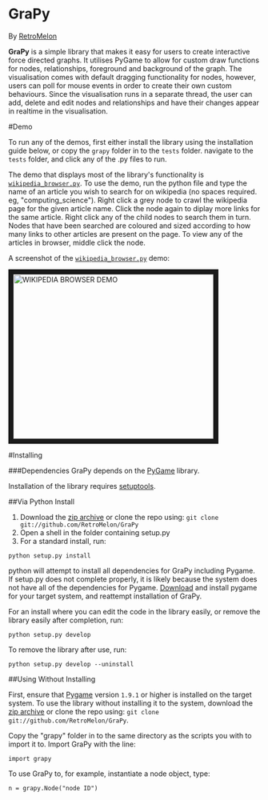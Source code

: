 GraPy
====================
By [RetroMelon](https://github.com/RetroMelon)

**GraPy** is a simple library that makes it easy for users to create interactive force directed graphs. It utilises PyGame to allow for custom draw functions for nodes, relationships, foreground and background of the graph. The visualisation comes with default dragging functionality for nodes, however, users can poll for mouse events in order to create their own custom behaviours. Since the visualisation runs in a separate thread, the user can add, delete and edit nodes and relationships and have their changes appear in realtime in the visualisation.

#Demo

To run any of the demos, first either install the library using the installation guide below, or copy the ```grapy``` folder in to the ```tests``` folder. navigate to the ```tests``` folder, and click any of the .py files to run.

The demo that displays most of the library's functionality is [```wikipedia_browser.py```](https://github.com/RetroMelon/GraPy/blob/master/tests/wikipedia_browser.py). To use the demo, run the python file and type the name of an article you wish to search for on wikipedia (no spaces required. eg, "computing_science"). Right click a grey node to crawl the wikipedia page for the given article name. Click the node again to diplay more links for the same article. Right click any of the child nodes to search them in turn. Nodes that have been searched are coloured and sized according to how many links to other articles are present on the page. To view any of the articles in browser, middle click the node.

A screenshot of the [```wikipedia_browser.py```](https://github.com/RetroMelon/GraPy/blob/master/tests/wikipedia_browser.py) demo:

<img src="https://github.com/RetroMelon/GraPy/blob/master/docs/Wikipedia%20Browser.png?raw=true" 
alt="WIKIPEDIA BROWSER DEMO" width="400" height="329" border="10" />


#Installing

###Dependencies
GraPy depends on the [PyGame](http://pygame.org/wiki/about) library. 

Installation of the library requires [setuptools](https://pypi.python.org/pypi/setuptools).

##Via Python Install

1. Download the [zip archive](https://github.com/RetroMelon/GraPy/archive/master.zip) or clone the repo using: ```git clone git://github.com/RetroMelon/GraPy```
2. Open a shell in the folder containing setup.py
3. For a standard install, run:

```python setup.py install```

python will attempt to install all dependencies for GraPy including Pygame. If setup.py does not complete properly, it is likely because the system does not have all of the dependencies for Pygame. [Download](http://www.pygame.org/download.shtml) and install pygame for your target system, and reattempt installation of GraPy.

For an install where you can edit the code in the library easily, or remove the library easily after completion, run:

```python setup.py develop```

To remove the library after use, run:

```python setup.py develop --uninstall```

##Using Without Installing

First, ensure that [Pygame](http://pygame.org/wiki/about) version ```1.9.1``` or higher is installed on the target system. To use the library without installing it to the system, download the [zip archive](https://github.com/RetroMelon/GraPy/archive/master.zip) or clone the repo using: ```git clone git://github.com/RetroMelon/GraPy```.

Copy the "grapy" folder in to the same directory as the scripts you with to import it to. Import GraPy with the line:

```import grapy```

To use GraPy to, for example, instantiate a node object, type:

```n = grapy.Node("node ID")```

